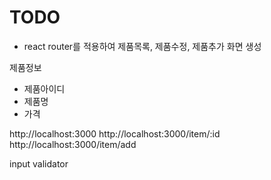 # TODO

- react router를 적용하여 제품목록, 제품수정, 제품추가 화면 생성

제품정보

- 제품아이디
- 제품명
- 가격

http://localhost:3000
http://localhost:3000/item/:id
http://localhost:3000/item/add

input validator

